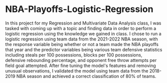 # NBA-Playoffs-Logistic-Regression

In this project for my Regression and Multivariate Data Analysis class, I was tasked with coming up with a topic and finding data in order to perform a logistic regression using the knowledge we gained in class. I chose to run a logistic regression using team data from the 2021-2022 NBA season, with the response variable being whether or not a team made the NBA playoffs that year and the predictor variables being various team defensive statistics including steals per 100 possessions, blocks per 100 possessions, defensive rebounding percentage, and opponent free throw attempts per field goal attempted. After fine tuning the model's features and removing unusual observations, I validated the model using team data from the 2018-2019 NBA season and achieved a correct classification of 80% of teams.    
